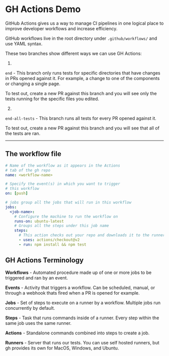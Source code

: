# GH Actions Demo

GitHub Actions gives us a way to manage CI pipelines in one logical place to improve developer workflows and increase efficiency.

GitHub workflows live in the root directory under `.github/workflows/` and use YAML syntax.

These two branches show different ways we can use GH Actions:

1. 
  `end` - This branch only runs tests for specific directories that have changes in PRs opened against it. For example, a change to one of the components or changing a single page.

  To test out, create a new PR against this branch and you will see only the tests running for the specific files you edited. 

2. 

  `end-all-tests` - This branch runs all tests for every PR opened against it.

  To test out, create a new PR against this branch and you will see that all of the tests are ran.

***

## The workflow file

```yaml
# Name of the workflow as it appears in the Actions
# tab of the gh repo
name: <workflow-name> 

# Specify the event(s) in which you want to trigger
# this workflow
on: [push] 

# jobs group all the jobs that will run in this workflow
jobs:
  <job-name>:
    # Configure the machine to run the workflow on
    runs-on: ubuntu-latest
    # Groups all the steps under this job name
    steps:
      # This action checks out your repo and downloads it to the runner
      - uses: actions/checkout@v2
      - run: npm install && npm test
```

## GH Actions Terminology

**Workflows** - Automated procedure made up of one or more jobs to be triggered and ran by an event. 

**Events** - Activity that triggers a workflow. Can be scheduled, manual, or through a webhook thats fired when a PR is opened for example.

**Jobs** - Set of steps to execute on a runner by a workflow. Multiple jobs run concurrently by default.

**Steps** - Task that runs commands inside of a runner. Every step within the same job uses the same runner.

**Actions** - Standalone commands combined into steps to create a job. 

**Runners** - Server that runs our tests. You can use self hosted runners, but gh provides its own for MacOS, Windows, and Ubuntu.





